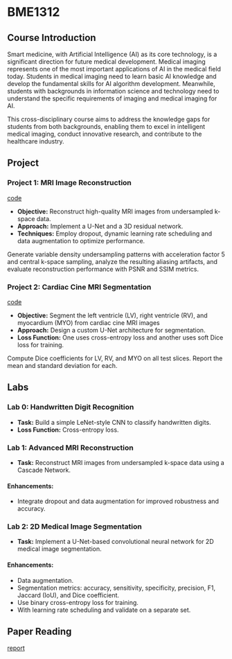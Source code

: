 # BME1312

## Course Introduction

Smart medicine, with Artificial Intelligence (AI) as its core technology, is a significant direction for future medical development. Medical imaging represents one of the most important applications of AI in the medical field today. Students in medical imaging need to learn basic AI knowledge and develop the fundamental skills for AI algorithm development. Meanwhile, students with backgrounds in information science and technology need to understand the specific requirements of imaging and medical imaging for AI.

This cross-disciplinary course aims to address the knowledge gaps for students from both backgrounds, enabling them to excel in intelligent medical imaging, conduct innovative research, and contribute to the healthcare industry.

## Project

### Project 1: MRI Image Reconstruction

[code](https://github.com/XiongWenye/Deep-Learning-Dynamic-MRI-Reconstruction)

- **Objective:** Reconstruct high-quality MRI images from undersampled k-space data.
- **Approach:** Implement a U-Net and a 3D residual network.
- **Techniques:** Employ dropout, dynamic learning rate scheduling and data augmentation to optimize performance.
 
Generate variable density undersampling patterns with acceleration factor 5 and central k-space sampling, analyze the resulting aliasing artifacts, and evaluate reconstruction performance with PSNR and SSIM metrics.

### Project 2: Cardiac Cine MRI Segmentation

[code](https://github.com/XiongWenye/Deep-learning-Cardiac-Cine-MRI-Segmentation)

- **Objective:** Segment the left ventricle (LV), right ventricle (RV), and myocardium (MYO) from cardiac cine MRI images
- **Approach:** Design a custom U-Net architecture for segmentation.
- **Loss Function:** One uses cross-entropy loss and another uses soft Dice loss for training.

Compute Dice coefficients for LV, RV, and MYO on all test slices. Report the mean and standard deviation for each.

## Labs

### Lab 0: Handwritten Digit Recognition

- **Task:** Build a simple LeNet-style CNN to classify handwritten digits.
- **Loss Function:** Cross-entropy loss.

### Lab 1: Advanced MRI Reconstruction

- **Task:** Reconstruct MRI images from undersampled k-space data using a Cascade Network.

#### Enhancements:

- Integrate dropout and data augmentation for improved robustness and accuracy.

### Lab 2: 2D Medical Image Segmentation

- **Task:** Implement a U-Net-based convolutional neural network for 2D medical image segmentation.
 
 #### Enhancements:

- Data augmentation.
- Segmentation metrics: accuracy, sensitivity, specificity, precision, F1, Jaccard (IoU), and Dice coefficient.
- Use binary cross-entropy loss for training.
- With learning rate scheduling and validate on a separate set.

## Paper Reading

[report](https://github.com/xiaoyang13/BME1312_PaperReading)
